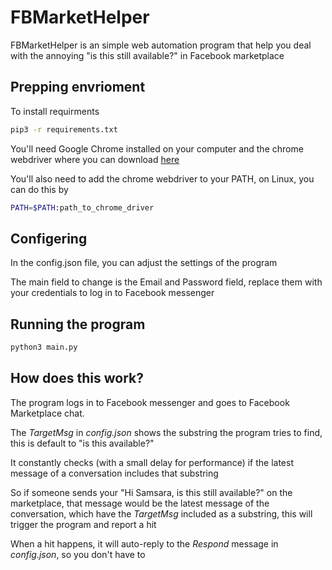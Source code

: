 # FBMarketHelper
FBMarketHelper is an simple web automation program that help you deal with the annoying "is this still available?" in Facebook marketplace

## Prepping envrioment
To install requirments
```bash
pip3 -r requirements.txt
```

You'll need Google Chrome installed on your computer and the chrome webdriver where you can download [here](https://chromedriver.chromium.org/downloads)

You'll also need to add the chrome webdriver to your PATH, on Linux, you can do this by
```bash
PATH=$PATH:path_to_chrome_driver
```

## Configering
In the config.json file, you can adjust the settings of the program

The main field to change is the Email and Password field, replace them with your credentials to log in to Facebook messenger

## Running the program
```bash
python3 main.py
```

## How does this work?
The program logs in to Facebook messenger and goes to Facebook Marketplace chat.

The *TargetMsg* in *config.json* shows the substring the program tries to find, this is default to "is this available?"

It constantly checks (with a small delay for performance) if the latest message of a conversation includes that substring

So if someone sends your "Hi Samsara, is this still available?" on the marketplace, that message would be the latest message of the conversation, which have the *TargetMsg* included as a substring, this will trigger the program and report a hit

When a hit happens, it will auto-reply to the *Respond* message in *config.json*, so you don't have to
